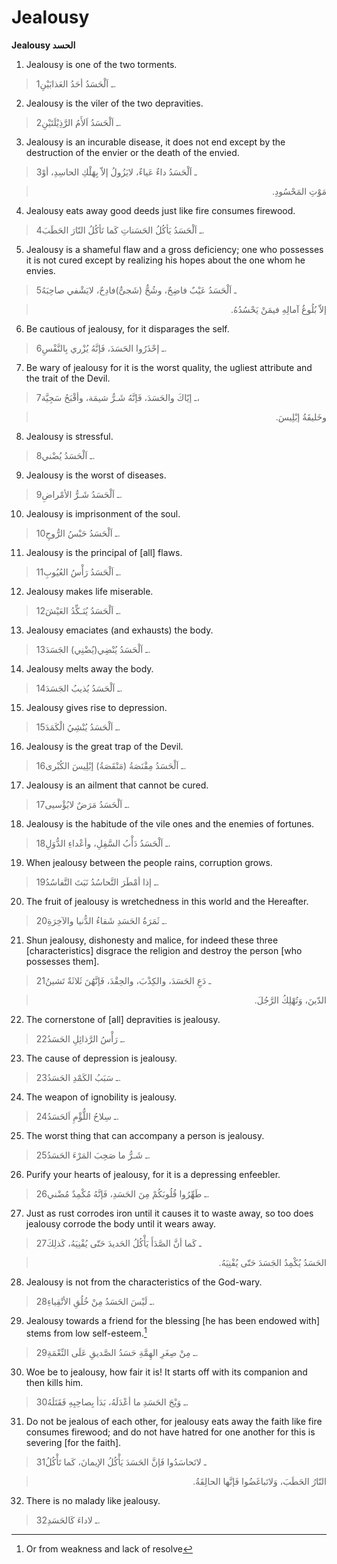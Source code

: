 Jealousy
========

**Jealousy الحسد**

1. Jealousy is one of the two torments.

> 1ـ اَلْحَسَدُ أحَدُ العَذابَيْنِ.

2. Jealousy is the viler of the two depravities.

> 2ـ اَلْحَسَدُ اَلأَمُ الرَّذِيْلَتَيْنِ.

3. Jealousy is an incurable disease, it does not end except by the
destruction of the envier or the death of the envied.

> 3ـ اَلْحَسَدُ داءٌ عَياءٌ، لايَزُولُ إلاّ بِهَلْكِ الحاسِدِ، أوْ
<blockquote dir="rtl">
  <p>
مَوْتِ المَحْسُودِ.
  </p>
</blockquote>

4. Jealousy eats away good deeds just like fire consumes firewood.

> 4ـ اَلْحَسَدُ يَأكُلُ الحَسَناتِ كَما تَأكُلُ النّارَ الحَطَبَ.

5. Jealousy is a shameful flaw and a gross deficiency; one who
possesses it is not cured except by realizing his hopes about the one
whom he envies.

> 5ـ اَلْحَسَدُ عَيْبٌ فاضِحٌ، وشُحٌّ (شَجىٌّ)فادِحٌ، لايَشْفي صاحِبَهُ
<blockquote dir="rtl">
  <p>
إلاّ بُلُوغُ آمالِهِ فيمَنْ يَحْسُدُهُ.
  </p>
</blockquote>

6. Be cautious of jealousy, for it disparages the self.

> 6ـ إحْذَرُوا الحَسَدَ، فَإنَّهُ يُزْري بِالنَّفْسِ.

7. Be wary of jealousy for it is the worst quality, the ugliest
attribute and the trait of the Devil.

> 7ـ إيّاكَ والحَسَدَ، فَإنَّهُ شَـرُّ شيمَة، وأقْبَحُ سَجِيَّة،
<blockquote dir="rtl">
  <p>
وخَليقَةُ إبْلِيسَ.
  </p>
</blockquote>

8. Jealousy is stressful.

> 8ـ اَلْحَسَدُ يُضْني.

9. Jealousy is the worst of diseases.

> 9ـ اَلْحَسَدُ شَـرُّ الأمْراضِ.

10. Jealousy is imprisonment of the soul.

> 10ـ اَلْحَسَدُ حَبْسُ الرُّوحِ.

11. Jealousy is the principal of [all] flaws.

> 11ـ اَلْحَسَدُ رَأْسُ العُيُوبِ.

12. Jealousy makes life miserable.

> 12ـ اَلْحَسَدُ يُنَـكِّدُ العَيْشَ.

13. Jealousy emaciates (and exhausts) the body.

> 13ـ اَلْحَسَدُ يُنْضِي(يُضْنِي) الجَسَدَ.

14. Jealousy melts away the body.

> 14ـ اَلْحَسَدُ يُذيبُ الجَسَدَ.

15. Jealousy gives rise to depression.

> 15ـ اَلْحَسَدُ يُنْشِيُ الْكَمَدَ.

16. Jealousy is the great trap of the Devil.

> 16ـ اَلْحَسَدُ مِقْنَصَةُ (مَنْقَصَةُ) إبْلِيسَ الكُبْرى.

17. Jealousy is an ailment that cannot be cured.

> 17ـ اَلْحَسَدُ مَرَضٌ لايُؤْسيى.

18. Jealousy is the habitude of the vile ones and the enemies of
fortunes.

> 18ـ اَلْحَسَدُ دَأْبُ السَّفِلِ، وأعْداءِ الدُّوَلِ.

19. When jealousy between the people rains, corruption grows.

> 19ـ إذا أمْطَرَ التَّحاسُدُ نَبَتَ التَّفاسُدُ.

20. The fruit of jealousy is wretchedness in this world and the
Hereafter.

> 20ـ ثَمَرَةُ الحَسَدِ شَقاءُ الدُّنيا والآخِرَةِ.

21. Shun jealousy, dishonesty and malice, for indeed these three
[characteristics] disgrace the religion and destroy the person [who
possesses them].

> 21ـ دَعِ الحَسَدَ، والكِذْبَ، والحِقْدَ، فَإنَّهُنَ ثَلاثَةٌ تَشينُ
<blockquote dir="rtl">
  <p>
الدّينَ، وَتُهْلِكُ الرَّجُلَ.
  </p>
</blockquote>

22. The cornerstone of [all] depravities is jealousy.

> 22ـ رَأْسُ الرَّذائِلِ الحَسَدُ.

23. The cause of depression is jealousy.

> 23ـ سَبَبُ الكَمْدِ الحَسَدُ.

24. The weapon of ignobility is jealousy.

> 24ـ سِلاحُ اللُّؤْمِ اَلحَسَدُ.

25. The worst thing that can accompany a person is jealousy.

> 25ـ شَـرُّ ما صَحِبَ المَرْءَ الحَسَدُ.

26. Purify your hearts of jealousy, for it is a depressing
enfeebler.

> 26ـ طَهِّرُوا قُلُوبَكُمْ مِنَ الحَسَدِ، فَإنَّهُ مُكْمِدٌ مُضْني.

27. Just as rust corrodes iron until it causes it to waste away, so
too does jealousy corrode the body until it wears away.

> 27ـ كَما أنَّ الصَّدَأَ يَأْكُلُ الحَديدَ حَتّى يُفْنِيَهُ، كَذلِكَ
<blockquote dir="rtl">
  <p>
الحَسَدُ يُكْمِدُ الجَسَدَ حَتّى يُفْنِيَهُ.
  </p>
</blockquote>

28. Jealousy is not from the characteristics of the God-wary.

> 28ـ لَيْسَ الحَسَدُ مِنْ خُلُقِ الأتْقِياءِ.

29. Jealousy towards a friend for the blessing [he has been endowed
with] stems from low self-esteem.[^1]

> 29ـ مِنْ صِغَرِ الهِمَّةِ حَسَدُ الصَّديقِ عَلَى النِّعْمَةِ.

30. Woe be to jealousy, how fair it is! It starts off with its
companion and then kills him.

> 30ـ وَيْحَ الحَسَدِ ما أعْدَلَهُ، بَدَأ بِصاحِبِهِ فَقَتَلَهُ.

31. Do not be jealous of each other, for jealousy eats away the
faith like fire consumes firewood; and do not have hatred for one
another for this is severing [for the faith].

> 31ـ لاتَحاسَدُوا فَإنَّ الحَسَدَ يَأْكُلُ الإيمانَ، كَما تَأْكُلُ
<blockquote dir="rtl">
  <p>
النّارُ الحَطَبَ، وَلاتَباغَضُوا فَإنَّها الحالِقَةُ.
  </p>
</blockquote>

32. There is no malady like jealousy.

> 32ـ لاداءَ كَالحَسَدِ.

[^1]: Or from weakness and lack of resolve


